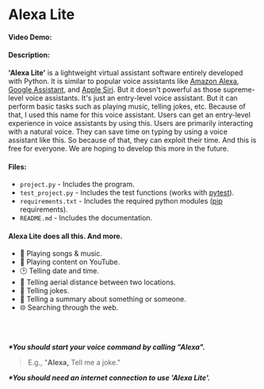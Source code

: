 # Alexa Lite
#### Video Demo: <URL HERE>
#### Description:
  
  **'Alexa Lite'** is a lightweight virtual assistant software entirely developed with Python. It is similar to popular voice assistants like [Amazon Alexa](https://developer.amazon.com/alexa), [Google Assistant](https://assistant.google.com/), and [Apple Siri](https://www.apple.com/siri/). But it doesn't powerful as those supreme-level voice assistants. It's just an entry-level voice assistant. But it can perform basic tasks such as playing music, telling jokes, etc. Because of that, I used this name for this voice assistant. Users can get an entry-level experience in voice assistants by using this. Users are primarily interacting with a natural voice. They can save time on typing by using a voice assistant like this. So because of that, they can exploit their time. And this is free for everyone. We are hoping to develop this more in the future.
 
 
#### Files:
  
  - `project.py` - Includes the program.
  - `test_project.py` - Includes the test functions (works with [pytest](https://pytest.org/)).
  - `requirements.txt` - Includes the required python modules ([pip](https://pip.pypa.io/) requirements).
  - `README.md` - Includes the documentation.


#### Alexa Lite does all this. And more.
  
  - 🎵 Playing songs & music.
  - 🎥 Playing content on YouTube.
  - 🕑 Telling date and time.
  - 📏 Telling aerial distance between two locations.
  - 🤣 Telling jokes.
  - 🧐 Telling a summary about something or someone.
  - 🌐 Searching through the web.

  
<br>
</br>


***\*You should start your voice command by calling "Alexa".***
> E.g., "**Alexa,** Tell me a joke."

***\*You should need an internet connection to use 'Alexa Lite'.***
